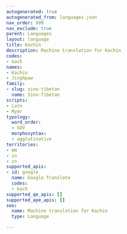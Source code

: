 ```yaml
---
autogenerated: true
autogenerated_from: languages.json
nav_order: 999
nav_exclude: true
parent: Languages
layout: language
title: Kachin
description: Machine translation for Kachin
codes:
- kach
names:
- Kachin
- Jinghpaw
family:
- slug: sino-tibetan
  name: Sino-Tibetan
scripts:
- Latn
- Mymr
typology:
  word_order:
  - SOV
  morphosyntax:
  - agglutinative
territories:
- mm
- in
- cn
supported_apis:
- id: google
  name: Google Translate
  codes:
  - kach
supported_qe_apis: []
supported_ape_apis: []
seo:
  name: Machine translation for Kachin
  type: Language

---
```


